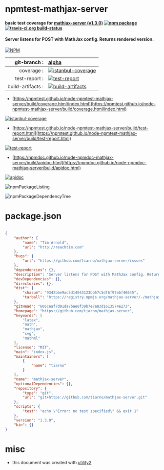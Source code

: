 # npmtest-mathjax-server

#### basic test coverage for  [mathjax-server (v1.3.0)](https://github.com/tiarno/mathjax-server)  [![npm package](https://img.shields.io/npm/v/npmtest-mathjax-server.svg?style=flat-square)](https://www.npmjs.org/package/npmtest-mathjax-server) [![travis-ci.org build-status](https://api.travis-ci.org/npmtest/node-npmtest-mathjax-server.svg)](https://travis-ci.org/npmtest/node-npmtest-mathjax-server)

#### Server listens for POST with MathJax config. Returns rendered version.

[![NPM](https://nodei.co/npm/mathjax-server.png?downloads=true&downloadRank=true&stars=true)](https://www.npmjs.com/package/mathjax-server)

| git-branch : | [alpha](https://github.com/npmtest/node-npmtest-mathjax-server/tree/alpha)|
|--:|:--|
| coverage : | [![istanbul-coverage](https://npmtest.github.io/node-npmtest-mathjax-server/build/coverage.badge.svg)](https://npmtest.github.io/node-npmtest-mathjax-server/build/coverage.html/index.html)|
| test-report : | [![test-report](https://npmtest.github.io/node-npmtest-mathjax-server/build/test-report.badge.svg)](https://npmtest.github.io/node-npmtest-mathjax-server/build/test-report.html)|
| build-artifacts : | [![build-artifacts](https://npmtest.github.io/node-npmtest-mathjax-server/glyphicons_144_folder_open.png)](https://github.com/npmtest/node-npmtest-mathjax-server/tree/gh-pages/build)|

- [https://npmtest.github.io/node-npmtest-mathjax-server/build/coverage.html/index.html](https://npmtest.github.io/node-npmtest-mathjax-server/build/coverage.html/index.html)

[![istanbul-coverage](https://npmtest.github.io/node-npmtest-mathjax-server/build/screenCapture.buildCi.browser.%252Ftmp%252Fbuild%252Fcoverage.lib.html.png)](https://npmtest.github.io/node-npmtest-mathjax-server/build/coverage.html/index.html)

- [https://npmtest.github.io/node-npmtest-mathjax-server/build/test-report.html](https://npmtest.github.io/node-npmtest-mathjax-server/build/test-report.html)

[![test-report](https://npmtest.github.io/node-npmtest-mathjax-server/build/screenCapture.buildCi.browser.%252Ftmp%252Fbuild%252Ftest-report.html.png)](https://npmtest.github.io/node-npmtest-mathjax-server/build/test-report.html)

- [https://npmdoc.github.io/node-npmdoc-mathjax-server/build/apidoc.html](https://npmdoc.github.io/node-npmdoc-mathjax-server/build/apidoc.html)

[![apidoc](https://npmdoc.github.io/node-npmdoc-mathjax-server/build/screenCapture.buildCi.browser.%252Ftmp%252Fbuild%252Fapidoc.html.png)](https://npmdoc.github.io/node-npmdoc-mathjax-server/build/apidoc.html)

![npmPackageListing](https://npmtest.github.io/node-npmtest-mathjax-server/build/screenCapture.npmPackageListing.svg)

![npmPackageDependencyTree](https://npmtest.github.io/node-npmtest-mathjax-server/build/screenCapture.npmPackageDependencyTree.svg)



# package.json

```json

{
    "author": {
        "name": "Tim Arnold",
        "url": "http://reachtim.com"
    },
    "bugs": {
        "url": "https://github.com/tiarno/mathjax-server/issues"
    },
    "dependencies": {},
    "description": "Server listens for POST with MathJax config. Returns rendered version.",
    "devDependencies": {},
    "directories": {},
    "dist": {
        "shasum": "9342bbe9ac5d14043123bb57c5df6f97ebf46645",
        "tarball": "https://registry.npmjs.org/mathjax-server/-/mathjax-server-1.3.0.tgz"
    },
    "gitHead": "606ceaf7d91da7bae0f39b7e7a83d1613574e273",
    "homepage": "https://github.com/tiarno/mathjax-server",
    "keywords": [
        "latex",
        "math",
        "mathjax",
        "svg",
        "mathml"
    ],
    "license": "MIT",
    "main": "index.js",
    "maintainers": [
        {
            "name": "tiarno"
        }
    ],
    "name": "mathjax-server",
    "optionalDependencies": {},
    "repository": {
        "type": "git",
        "url": "git+https://github.com/tiarno/mathjax-server.git"
    },
    "scripts": {
        "test": "echo \"Error: no test specified\" && exit 1"
    },
    "version": "1.3.0",
    "bin": {}
}
```



# misc
- this document was created with [utility2](https://github.com/kaizhu256/node-utility2)
